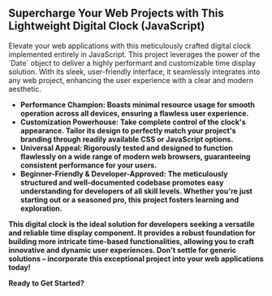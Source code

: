 <div class="bio">
  <h2>Supercharge Your Web Projects with This Lightweight Digital Clock (JavaScript)</h2>
  <p>
    Elevate your web applications with this meticulously crafted digital clock implemented entirely in JavaScript. This project leverages the power of the `Date` object to deliver a highly performant and customizable time display solution. 
    With its sleek, user-friendly interface, it seamlessly integrates into any web project, enhancing the user experience with a clear and modern aesthetic.
  </p>
  <ul class="features">
    <li><strong>Performance Champion: Boasts minimal resource usage for smooth operation across all devices, ensuring a flawless user experience.</li>
    <li><strong>Customization Powerhouse: Take complete control of the clock's appearance. Tailor its design to perfectly match your project's branding through readily available CSS or JavaScript options.</li>
    <li><strong>Universal Appeal: Rigorously tested and designed to function flawlessly on a wide range of modern web browsers, guaranteeing consistent performance for your users.</li>
    <li><strong>Beginner-Friendly & Developer-Approved: The meticulously structured and well-documented codebase promotes easy understanding for developers of all skill levels. Whether you're just starting out or a seasoned pro, this project fosters learning and exploration.</li>
  </ul>
  <p>
    This digital clock is the ideal solution for developers seeking a versatile and reliable time display component. It provides a robust foundation for building more intricate time-based functionalities, allowing you to craft innovative and dynamic user experiences. 
    Don't settle for generic solutions – incorporate this exceptional project into your web applications today!
  </p>
  <p>
    Ready to Get Started?
  </p>
</div>
